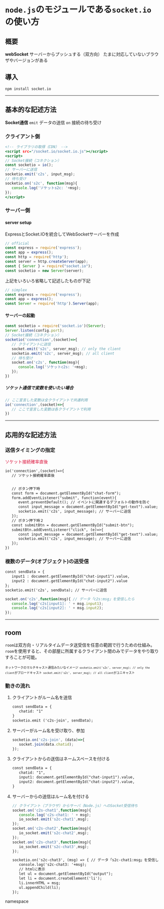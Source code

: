# `node.js`のモジュールである`socket.io`の使い方

## 概要
**webSocket**
サーバーからプッシュする（双方向）
たまに対応していないブラウザやバージョンがある

## 導入
`npm install socket.io`


***
## 基本的な記述方法
**Socket通信**
`emit` データの送信
`on` 接続の待ち受け

### クライアント側
```html:client.html
<!-- ライブラリの取得（CDN） -->
<script src="/socket.io/socket.io.js"></script>
<script>
// Socket接続（コネクション）
const socketio = io();
// サーバーに送信
socketio.emit('c2s', input_msg);
// 待ち受け
socketio.on('s2c', function(msg){
   console.log('ソケットs2c: '+msg);
});
</script>
```

### サーバー側
#### server setup
ExpressとSocket.IOを統合してWebSocketサーバーを作成
```js:server.js
// official
const express = require('express');
const app = express();
const http = require('http');
const server = http.createServer(app);
const { Server } = require("socket.io");
const socketio = new Server(server);
```
上記をいろいろ省略して記述したものが下記
```js:server.js
// simplex
const express = require('express');
const app = express();
const Server = require('http').Server(app);
```

#### サーバーの起動
```js:server.js
const socketio = require('socket.io')(Server);
Server.listen(config.port);
// Socket接続（コネクション）
socketio('connection',(socket)=>{
   // クライアントに送信
   socket.emit('s2c', server_msg); // only the client
   socketio.emit('s2c', server_msg); // all client
   // 待ち受け
   socket.on('c2s', function(msg){
      console.log('ソケットc2s: '+msg);
   });
})
```
##### ソケット通信で変数を使いたい場合
```js:server.js
// ここ宣言した変数は全クライアントで共通利用
io('connection',(socket)=>{
   // ここで宣言した変数は各クライアントで利用
})
```

***
## 応用的な記述方法
### 送信タイミングの指定
<span style="color:crimson;">ソケット接続確率直後</span>

```js:client.html
io('connection',(socket)=>{
   // ソケット接続確率直後


   // ボタン押下時
   const form = document.getElementById("chat-form");
   form.addEventListener("submit", function(event){
      event.preventDefault(); // イベントに関連するデフォルトの動作を防ぐ
      const input_message = document.getElementById("get-text").value;
      socketio.emit('c2s', input_message); // サーバーに送信
   });
   // ボタン押下時２
   const submitBtn = document.getElementById("submit-btn");
   submitBtn.addEventListener("click", (e)=>{
      const input_message = document.getElementById("get-text").value;
      socketio.emit('c2s', input_message); // サーバーに送信
   });
})
```

### 複数のデータ(オブジェクト)の送受信
```js:client.html
const sendData = {
   input1 : document.getElementById("chat-input1").value,
   input2 : document.getElementById("chat-input2").value
};
socketio.emit('c2s', sendData); // サーバーに送信
```
```js:server.js
socket.on('c2s',function(msg){ // データ「c2s:msg」を受信したら
   console.log('c2s[input1]: ' + msg.input1);
   console.log('c2s[input2]: ' + msg.input2);
});
```


***
## room

`room`は双方向・リアルタイムデータ送受信を任意の範囲で行うための仕組み。
`room`を使用すると、その部屋に所属するクライアント間のみでデータをやり取りすろことが可能。

<span style="font-size:10px;">ネットワークのマルチキャスト通信みたいなイメージ</span>
<span style="font-size:10px;">`socketio.emit('s2c', server_msg); // only the client`がブロードキャスト</span>
<span style="font-size:10px;">`socket.emit('s2c', server_msg); // all client`がユニキャスト</span>

### 動きの流れ
1. クライアントがルーム名を送信
   ```js:client.html
   const sendData = {
      chatid: "1"
   }
   socketio.emit ('c2s-join', sendData);
   ```

2. サーバーがルーム名を受け取り、参加
   ```js:server.js
   socketio.on('c2s-join', (data)=>{
      socket.join(data.chatid);
   });
   ```

3. クライアントからの送信はネームスペースを付ける
   ```js:client.html
   const sendData = {
      chatid: "1",
      input1: document.getElementById("chat-input1").value,
      input2: document.getElementById("chat-input2").value,
   }
   ```

4. サーバーからの送信はルーム名を付ける
   ```js:server.js
   // クライアント（ブラウザ）からサーバ（Node.js）へのSocket受信待ち
   socket.on('c2s-chat1',function(msg){
      console.log('c2s-chat1: ' + msg);
      io_socket.emit('s2c-chat1',msg);
   });
   socket.on('c2s-chat2',function(msg){
      io_socket.emit('s2c-chat2',msg);
   });
   socket.on('c2s-chat3',function(msg){
      io_socket.emit('s2c-chat3',msg);
   });
   ```
   ```js:client.html
   socketio.on('s2c-chat3', (msg) => { // データ「s2c-chat1:msg」を受信したら④
      console.log('s2c-chat3: '+msg);
      // htmlに表示
      let ul = document.getElementById("output");
      let li = document.createElement('li');
      li.innerHTML = msg;
      ul.appendChild(li);
   });
   ```


namespace

